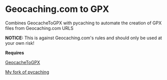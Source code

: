 # Geocaching.com to GPX

Combines GeocacheToGPX with pycaching to automate the creation of GPX files from Geocaching.com URLS

**NOTICE:** This is against Geocaching.com's rules and should only be used at your own risk!

**Requires** 

[GeocacheToGPX](https://github.com/Hunter275/GeocacheToGPX)

[My fork of pycaching](https://github.com/Hunter275/pycaching)

